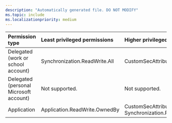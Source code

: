 ```yaml
---
description: "Automatically generated file. DO NOT MODIFY"
ms.topic: include
ms.localizationpriority: medium
---
```


|Permission type|Least privileged permissions|Higher privileged permissions|
|:---|:---|:---|
|Delegated (work or school account)|Synchronization.ReadWrite.All|CustomSecAttributeProvisioning.ReadWrite.All|
|Delegated (personal Microsoft account)|Not supported.|Not supported.|
|Application|Application.ReadWrite.OwnedBy|CustomSecAttributeProvisioning.ReadWrite.All, Synchronization.ReadWrite.All|

